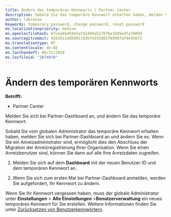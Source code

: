 ```yaml
---
title: Ändern des temporären Kennworts | Partner Center
description: Sobald Sie das temporäre Kennwort erhalten haben, melden Sie sich bei Partner Center an, und ändern Sie es.
author: labrenne
Keywords: temporary password, change password, reset password
ms.localizationpriority: medium
ms.openlocfilehash: 67cea6b454e5af42469a527076a3585e4fa7600d
ms.sourcegitcommit: 92629114d5081103bfe555081f69997af4ed56f2
ms.translationtype: MT
ms.contentlocale: de-DE
ms.lasthandoff: 08/31/2018
ms.locfileid: "2874970"
---
```

# <a name="change-your-temporary-password"></a>Ändern des temporären Kennworts

**Betrifft:**

-  Partner Center

Melden Sie sich bei Partner-Dashboard an, und ändern Sie das temporäre Kennwort.

Sobald Sie vom globalen Administrator das temporäre Kennwort erhalten haben, melden Sie sich bei Partner-Dashboard an und ändern Sie es. Wenn Sie ein Anreizadministrator sind, ermöglicht dies den Abschluss der Migration der Anreizregistrierung Ihrer Organisation. Wenn Sie einen Anreizbenutzer sind, können Sie dann auf alle Ihre Anreizdaten zugreifen.

1.  Melden Sie sich auf dem **Dashboard** mit der neuen Benutzer-ID und dem temporären Kennwort an.

2.  Wenn Sie sich zum ersten Mal bei Partner-Dashboard anmelden, werden Sie aufgefordert, Ihr Kennwort zu ändern.

Wenn Sie Ihr Kennwort vergessen haben, muss der globale Administrator unter **Einstellungen** > **Alle Einstellungen** >**Benutzerverwaltung** ein neues temporäres Kennwort für Sie erstellen.
Weitere Informationen finden Sie unter [Zurücksetzen von Benutzerkennwörtern](reset-a-user-password.md).


 

 



